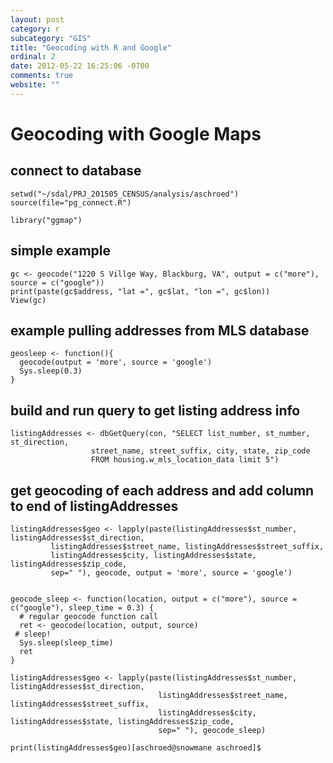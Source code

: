 ```yaml
---
layout: post
category: r
subcategory: "GIS"
title: "Geocoding with R and Google"
ordinal: 2
date: 2012-05-22 16:25:06 -0700
comments: true
website: ""
---
```

<!--break-->
# Geocoding with Google Maps

## connect to database
    setwd("~/sdal/PRJ_201505_CENSUS/analysis/aschroed")
    source(file="pg_connect.R")

    library("ggmap")


## simple example
    gc <- geocode("1220 S Villge Way, Blackburg, VA", output = c("more"), source = c("google"))
    print(paste(gc$address, "lat =", gc$lat, "lon =", gc$lon))
    View(gc)


## example pulling addresses from MLS database

    geosleep <- function(){
      geocode(output = 'more', source = 'google')
      Sys.sleep(0.3)
    }

## build and run query to get listing address info
    listingAddresses <- dbGetQuery(con, "SELECT list_number, st_number, st_direction,
                      street_name, street_suffix, city, state, zip_code
                      FROM housing.w_mls_location_data limit 5")

## get geocoding of each address and add column to end of listingAddresses
    listingAddresses$geo <- lapply(paste(listingAddresses$st_number, listingAddresses$st_direction,
             listingAddresses$street_name, listingAddresses$street_suffix,
             listingAddresses$city, listingAddresses$state, listingAddresses$zip_code,
             sep=" "), geocode, output = 'more', source = 'google')


    geocode_sleep <- function(location, output = c("more"), source = c("google"), sleep_time = 0.3) {
      # regular geocode function call
      ret <- geocode(location, output, source)
     # sleep!
      Sys.sleep(sleep_time)
      ret
    }

    listingAddresses$geo <- lapply(paste(listingAddresses$st_number, listingAddresses$st_direction,
                                     listingAddresses$street_name, listingAddresses$street_suffix,
                                     listingAddresses$city, listingAddresses$state, listingAddresses$zip_code,
                                     sep=" "), geocode_sleep)

    print(listingAddresses$geo)[aschroed@snowmane aschroed]$
